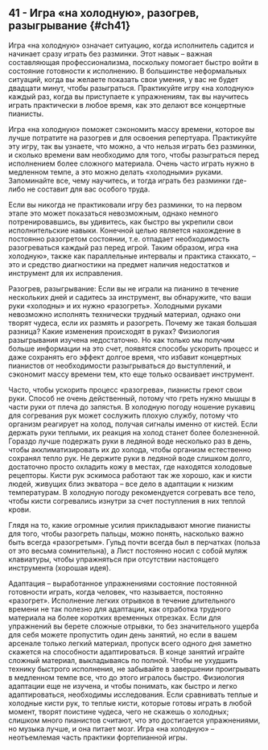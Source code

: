 ## 41 - Игра «на холодную», разогрев, разыгрывание {#ch41}

Игра «на холодную» означает ситуацию, когда исполнитель садится и начинает сразу играть без разминки. Этот навык – важная составляющая профессионализма, поскольку помогает быстро войти в состояние готовности к исполнению. В большинстве неформальных ситуаций, когда вы желаете показать свои умения, у вас не будет двадцати минут, чтобы разыграться. Практикуйте игру «на холодную» каждый раз, когда вы приступаете к упражнениям, так вы научитесь играть практически в любое время, как это делают все концертные пианисты.

Игра «на холодную» поможет сэкономить массу времени, которое вы лучше потратите на разогрев и для освоения репертуара. Практикуйте эту игру, так вы узнаете, что можно, а что нельзя играть без разминки, и сколько времени вам необходимо для того, чтобы разыграться перед исполнением более сложного материала. Очень часто играть нужно в медленном темпе, а это можно делать «холодными» руками. Запоминайте все, чему научитесь, и тогда играть без разминки где-либо не составит для вас особого труда.

Если вы никогда не практиковали игру без разминки, то на первом этапе это может показаться невозможным, однако немного потренировавшись, вы удивитесь, как быстро вы укрепили свои исполнительские навыки. Конечной целью является нахождение в постоянно разогретом состоянии, т.е. отпадает необходимость разогреваться каждый раз перед игрой. Таким образом, игра «на холодную», также как параллельные интервалы и практика стаккато, – это и средство диагностики на предмет наличия недостатков и инструмент для их исправления.

Разогрев, разыгрывание: Если вы не играли на пианино в течение нескольких дней и садитесь за инструмент, вы обнаружите, что ваши руки «холодны» и их нужно «разогреть». Холодными руками невозможно исполнять технически трудный материал, однако они творят чудеса, если их размять и разогреть. Почему же такая большая разница? Какие изменения происходят в руках? Физиология разыгрывания изучена недостаточно. Но как только мы получим больше информации на это счет, появятся способы ускорить процесс и даже сохранять его эффект долгое время, что избавит концертных пианистов от необходимости разыгрываться до выступлений, и сэкономит массу времени тем, кто еще только осваивает инструмент.

Часто, чтобы ускорить процесс «разогрева», пианисты греют свои руки. Способ не очень действенный, потому что греть нужно мышцы в части руки от плеча до запястья. В холодную погоду ношение рукавиц для согревания рук может сослужить плохую службу, потому что организм реагирует на холод, получая сигналы именно от кистей. Если держать руки теплыми, их реакция на холод станет более болезненной. Гораздо лучше подержать руки в ледяной воде несколько раз в день, чтобы акклиматизировать их до холода, чтобы организм естественно сохранял тепло рук. Не держите руки в ледяной воде слишком долго, достаточно просто охладить кожу в местах, где находятся холодовые рецепторы. Кисти рук эскимоса работают так же хорошо, как и кисти людей, живущих близ экватора – все дело в адаптации к низким температурам. В холодную погоду рекомендуется согревать все тело, чтобы кисти согревались изнутри за счет поступления в них теплой крови.

Глядя на то, какие огромные усилия прикладывают многие пианисты для того, чтобы разогреть пальцы, можно понять, насколько важно быть всегда «разогретым». Гульд почти всегда был в перчатках (польза от это весьма сомнительна), а Лист постоянно носил с собой муляж клавиатуры, чтобы упражняться при отсутствии настоящего инструмента (хорошая идея).

Адаптация – выработанное упражнениями состояние постоянной готовности играть, когда человек, что называется, постоянно «разогрет». Исполнение легких отрывков в течение длительного времени не так полезно для адаптации, как отработка трудного материала на более коротких временных отрезках. Если для упражнений вы берете сложные отрывки, то без значительного ущерба для себя можете пропустить один день занятий, но если в вашем арсенале только легкий материал, пропуск всего одного дня заметно скажется на способности адаптироваться. В конце занятий играйте сложный материал, выкладываясь по полной. Чтобы не ухудшить технику быстрого исполнения, не забывайте в завершении проигрывать в медленном темпе все, что до этого игралось быстро. Физиология адаптации еще не изучена, и чтобы понимать, как быстро и легко адаптироваться, необходимы исследования. Если сравнивать теплые и холодные кисти рук, то теплые кисти, которые готовы играть в любой момент, творят поистине чудеса, чего не скажешь о холодных; слишком много пианистов считают, что это достигается упражнениями, но музыка лучше, и она питает мозг. Игра «на холодную» – неотъемлемая часть практики фортепианной игры.
